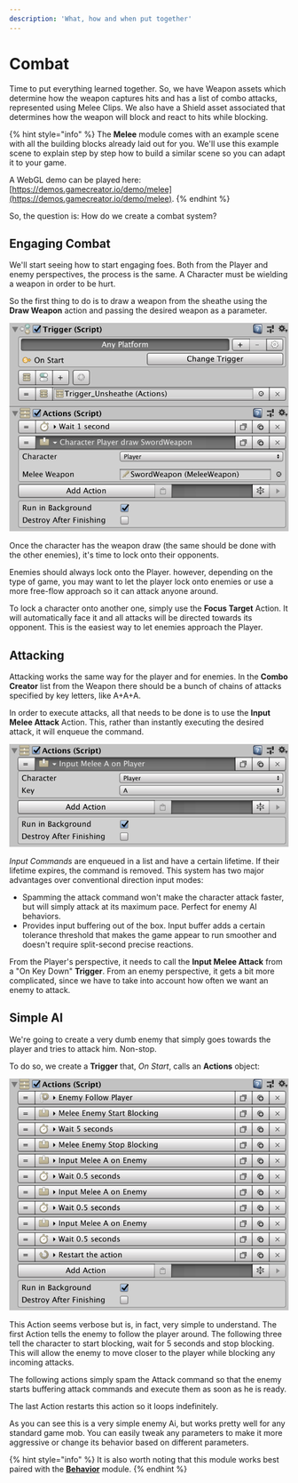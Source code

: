 ```yaml
---
description: 'What, how and when put together'
---
```


# Combat

Time to put everything learned together. So, we have Weapon assets which determine how the weapon captures hits and has a list of combo attacks, represented using Melee Clips. We also have a Shield asset associated that determines how the weapon will block and react to hits while blocking.

{% hint style="info" %}
The **Melee** module comes with an example scene with all the building blocks already laid out for you. We'll use this example scene to explain step by step how to build a similar scene so you can adapt it to your game.

A WebGL demo can be played here: [https://demos.gamecreator.io/demo/melee](https://demos.gamecreator.io/demo/melee).
{% endhint %}

So, the question is: How do we create a combat system?

## Engaging Combat

We'll start seeing how to start engaging foes. Both from the Player and enemy perspectives, the process is the same. A Character must be wielding a weapon in order to be hurt.

So the first thing to do is to draw a weapon from the sheathe using the **Draw Weapon** action and passing the desired weapon as a parameter. 

![\(&quot;On Start&quot; Trigger calls the &quot;Draw Weapon&quot; Action on the Player](../../.gitbook/assets/melee-combat-unsheathe.png)

Once the character has the weapon draw \(the same should be done with the other enemies\), it's time to lock onto their opponents.

Enemies should always lock onto the Player. however, depending on the type of game, you may want to let the player lock onto enemies or use a more free-flow approach so it can attack anyone around.

To lock a character onto another one, simply use the **Focus Target** Action. It will automatically face it and all attacks will be directed towards its opponent. This is the easiest way to let enemies approach the Player.

## Attacking

Attacking works the same way for the player and for enemies. In the **Combo Creator** list from the Weapon there should be a bunch of chains of attacks specified by key letters, like A+A+A. 

In order to execute attacks, all that needs to be done is to use the **Input Melee Attack** Action. This, rather than instantly executing the desired attack, it will enqueue the command.

![\(Input Melee Attack Action\)](../../.gitbook/assets/melee-combat-attack.png)

_Input Commands_ are enqueued in a list and have a certain lifetime. If their lifetime expires, the command is removed. This system has two major advantages over conventional direction input modes:

* Spamming the attack command won't make the character attack faster, but will simply attack at its maximum pace. Perfect for enemy AI behaviors.
* Provides input buffering out of the box. Input buffer adds a certain tolerance threshold that makes the game appear to run smoother and doesn't require split-second precise reactions.

From the Player's perspective, it needs to call the **Input Melee Attack** from a "On Key Down" **Trigger**. From an enemy perspective, it gets a bit more complicated, since we have to take into account how often we want an enemy to attack.

## Simple AI

We're going to create a very dumb enemy that simply goes towards the player and tries to attack him. Non-stop.

To do so, we create a **Trigger** that, _On Start_, calls an **Actions** object:

![\(Simple Enemy AI\)](../../.gitbook/assets/melee-combat-ai.png)

This Action seems verbose but is, in fact, very simple to understand. The first Action tells the enemy to follow the player around. The following three tell the character to start blocking, wait for 5 seconds and stop blocking. This will allow the enemy to move closer to the player while blocking any incoming attacks.

The following actions simply spam the Attack command so that the enemy starts buffering attack commands and execute them as soon as he is ready.

The last Action restarts this action so it loops indefinitely.

As you can see this is a very simple enemy Ai, but works pretty well for any standard game mob. You can easily tweak any parameters to make it more aggressive or change its behavior based on different parameters.

{% hint style="info" %}
It is also worth noting that this module works best paired with the [**Behavior**](https://gamecreator.page.link/behavior) module.
{% endhint %}


